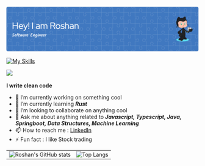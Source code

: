 ![Header](./github-header-image.png)

[![My Skills](https://skillicons.dev/icons?i=java,javascript,typescript,spring,rust,react,html,css&theme=light)](https://skillicons.dev)

![](https://komarev.com/ghpvc/?username=GuptaRoshan&color=green)

**I write clean code**

- 🔭 I’m currently working on something cool
- 🌱 I’m currently learning  _**Rust**_
- 👯 I’m looking to collaborate on anything cool
- 💬 Ask me about anything related to _**Javascript, Typescript, Java, Springboot, Data Structures, Machine Learning**_
- 📫 How to reach me : [LinkedIn](https://www.linkedin.com/in/roshngupta)
- ⚡ Fun fact : I like Stock trading

<!-- Comment Example -->

<table>
  <tr>
    <td><img src="https://github-readme-stats.vercel.app/api?username=GuptaRoshan&show_icons=true&bg_color=00000000" alt="Roshan's GitHub stats"></td>
    <td><img src="https://github-readme-stats.vercel.app/api/top-langs/?username=GuptaRoshan&layout=compact" alt="Top Langs"></td>
  </tr>
</table>
